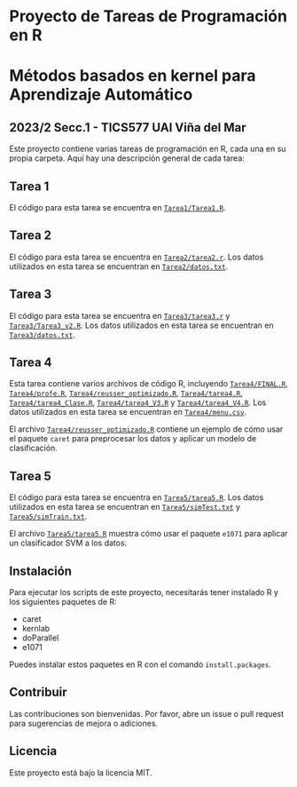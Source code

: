# Proyecto de Tareas de Programación en R
# Métodos basados en kernel para Aprendizaje Automático
## 2023/2 Secc.1 - TICS577 UAI Viña del Mar

Este proyecto contiene varias tareas de programación en R, cada una en su propia carpeta. Aquí hay una descripción general de cada tarea:

## Tarea 1

El código para esta tarea se encuentra en [`Tarea1/Tarea1.R`](command:_github.copilot.openRelativePath?%5B%22Tarea1%2FTarea1.R%22%5D "Tarea1/Tarea1.R").

## Tarea 2

El código para esta tarea se encuentra en [`Tarea2/tarea2.r`](command:_github.copilot.openRelativePath?%5B%22Tarea2%2Ftarea2.r%22%5D "Tarea2/tarea2.r"). Los datos utilizados en esta tarea se encuentran en [`Tarea2/datos.txt`](command:_github.copilot.openRelativePath?%5B%22Tarea2%2Fdatos.txt%22%5D "Tarea2/datos.txt").

## Tarea 3

El código para esta tarea se encuentra en [`Tarea3/tarea3.r`](command:_github.copilot.openRelativePath?%5B%22Tarea3%2Ftarea3.r%22%5D "Tarea3/tarea3.r") y [`Tarea3/Tarea3_v2.R`](command:_github.copilot.openRelativePath?%5B%22Tarea3%2FTarea3_v2.R%22%5D "Tarea3/Tarea3_v2.R"). Los datos utilizados en esta tarea se encuentran en [`Tarea3/datos.txt`](command:_github.copilot.openRelativePath?%5B%22Tarea3%2Fdatos.txt%22%5D "Tarea3/datos.txt").

## Tarea 4

Esta tarea contiene varios archivos de código R, incluyendo [`Tarea4/FINAL.R`](command:_github.copilot.openRelativePath?%5B%22Tarea4%2FFINAL.R%22%5D "Tarea4/FINAL.R"), [`Tarea4/profe.R`](command:_github.copilot.openRelativePath?%5B%22Tarea4%2Fprofe.R%22%5D "Tarea4/profe.R"), [`Tarea4/reusser_optimizado.R`](command:_github.copilot.openRelativePath?%5B%22Tarea4%2Freusser_optimizado.R%22%5D "Tarea4/reusser_optimizado.R"), [`Tarea4/tarea4.R`](command:_github.copilot.openRelativePath?%5B%22Tarea4%2Ftarea4.R%22%5D "Tarea4/tarea4.R"), [`Tarea4/tarea4_Clase.R`](command:_github.copilot.openRelativePath?%5B%22Tarea4%2Ftarea4_Clase.R%22%5D "Tarea4/tarea4_Clase.R"), [`Tarea4/tarea4_V3.R`](command:_github.copilot.openRelativePath?%5B%22Tarea4%2Ftarea4_V3.R%22%5D "Tarea4/tarea4_V3.R") y [`Tarea4/tarea4_V4.R`](command:_github.copilot.openRelativePath?%5B%22Tarea4%2Ftarea4_V4.R%22%5D "Tarea4/tarea4_V4.R"). Los datos utilizados en esta tarea se encuentran en [`Tarea4/menu.csv`](command:_github.copilot.openRelativePath?%5B%22Tarea4%2Fmenu.csv%22%5D "Tarea4/menu.csv").

El archivo [`Tarea4/reusser_optimizado.R`](command:_github.copilot.openRelativePath?%5B%22Tarea4%2Freusser_optimizado.R%22%5D "Tarea4/reusser_optimizado.R") contiene un ejemplo de cómo usar el paquete `caret` para preprocesar los datos y aplicar un modelo de clasificación.

## Tarea 5

El código para esta tarea se encuentra en [`Tarea5/tarea5.R`](command:_github.copilot.openRelativePath?%5B%22Tarea5%2Ftarea5.R%22%5D "Tarea5/tarea5.R"). Los datos utilizados en esta tarea se encuentran en [`Tarea5/simTest.txt`](command:_github.copilot.openRelativePath?%5B%22Tarea5%2FsimTest.txt%22%5D "Tarea5/simTest.txt") y [`Tarea5/simTrain.txt`](command:_github.copilot.openRelativePath?%5B%22Tarea5%2FsimTrain.txt%22%5D "Tarea5/simTrain.txt").

El archivo [`Tarea5/tarea5.R`](command:_github.copilot.openRelativePath?%5B%22Tarea5%2Ftarea5.R%22%5D "Tarea5/tarea5.R") muestra cómo usar el paquete `e1071` para aplicar un clasificador SVM a los datos.

## Instalación

Para ejecutar los scripts de este proyecto, necesitarás tener instalado R y los siguientes paquetes de R:

- caret
- kernlab
- doParallel
- e1071

Puedes instalar estos paquetes en R con el comando `install.packages`.

## Contribuir

Las contribuciones son bienvenidas. Por favor, abre un issue o pull request para sugerencias de mejora o adiciones.

## Licencia

Este proyecto está bajo la licencia MIT.
